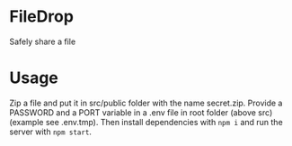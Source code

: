 # FileDrop
Safely share a file

# Usage
Zip a file and put it in src/public folder with the name secret.zip.
Provide a PASSWORD and a PORT variable in a .env file in root folder (above src) (example see .env.tmp).
Then install dependencies with `npm i` and run the server with `npm start`.
